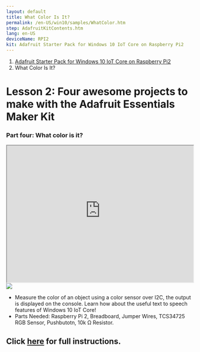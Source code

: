 ```yaml
---
layout: default
title: What Color Is It?
permalink: /en-US/win10/samples/WhatColor.htm
step: AdafruitKitContents.htm
lang: en-US
deviceName: RPI2
kit: Adafruit Starter Pack for Windows 10 IoT Core on Raspberry Pi2
---
```


<ol class="breadcrumb">
  <li><a href="{{site.baseurl}}/{{page.lang}}/AdafruitMakerKit.htm">Adafruit Starter Pack for Windows 10 IoT Core on Raspberry Pi2</a></li>
  <li class="active">What Color Is It?</li>
</ol>

<h1 class="maker-kit"> Lesson 2: Four awesome projects to make with the Adafruit Essentials Maker Kit</h1>
<h3 class="maker-kit"> Part four: What color is it?</h3>

<iframe class="maker-kit" src="http://adafruitsample.azurewebsites.net/cardViewer?lesson=204" width="100%" height="370px"></iframe>

<div class="row">
  <div class="col-md-6 col-sm-12">
      <img class="maker-kit" src="{{site.baseurl}}/images/AdafruitMakerKitContents.jpeg">
  </div>
  <div class="col-md-6 col-sm-12">
    <ul class="list-group maker-kit">
      <li class="list-group-item maker-kit">
         Measure the color of an object using a color sensor over I2C, the output is displayed on the console. Learn how about the useful text to speech features of Windows 10 IoT Core!
      </li>
      <li class="list-group-item maker-kit">
        Parts Needed: Raspberry Pi 2, Breadboard, Jumper Wires, TCS34725 RGB Sensor, Pushbutotn, 10k &#8486; Resistor.
      </li>
    </ul>
  </div>
</div>

<div class="row lineTop">
  <div class="col-md-6 col-sm-12">
    <h2 class="maker-kit">Click <a target="_blank" href="http://www.hackster.io/projects/12724?auth_token=8e636fbd9b5bd3c70e5bacdfbf9714e1">here</a> for full instructions.</h2>
  </div>
</div>
